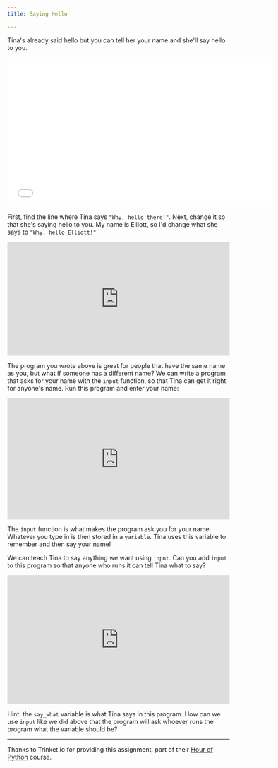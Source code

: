 ```yaml
---
title: Saying Hello

---
```



Tina's already said hello but you can tell her your name and she'll say hello to you.

<iframe src="//player.vimeo.com/video/107445354?title=0&amp;byline=0&amp;portrait=0" width="600" height="338" frameborder="0" webkitallowfullscreen mozallowfullscreen allowfullscreen></iframe>

First, find the line where Tina says `"Why, hello there!"`.  Next, change it so that she's saying hello to you.  My name is Elliott, so I'd change what she says to `"Why, hello Elliott!"`

<iframe width="100%" height="258.0" src="https://trinket.io/tools/1.0/jekyll/embed/python#code=import%20turtle%0Atina%20%3D%20turtle.Turtle%28%29%0Atina.shape%28%27turtle%27%29%0A%0Atina.penup%28%29%0Atina.forward%2820%29%0Atina.write%28%22Why%2C%20hello%20there%21%22%29%0Atina.backward%2820%29" frameborder="0" marginwidth="0" marginheight="0" allowfullscreen></iframe>


The program you wrote above is great for people that have the same name as you, but what if someone has a different name?  We can write a program that asks for your name with the `input` function, so that Tina can get it right for anyone's name.  Run this program and enter your name:

<iframe width="100%" height="274.8" src="https://trinket.io/tools/1.0/jekyll/embed/python#code=import%20turtle%0Atina%20%3D%20turtle.Turtle%28%29%0Atina.shape%28%27turtle%27%29%0A%0Ayour_name%20%3D%20input%28%22What%27s%20your%20name%3F%22%29%0A%0Atina.penup%28%29%0Atina.forward%2820%29%0Atina.write%28%22Why%2C%20hello%2C%20%22%20%2B%20your_name%20%2B%20%22%21%22%29%0Atina.backward%2820%29" frameborder="0" marginwidth="0" marginheight="0" allowfullscreen></iframe>

The `input` function is what makes the program ask you for your name.  Whatever you type in is then stored in a `variable`.  Tina uses this variable to remember and then say your name!

We can teach Tina to say anything we want using `input`.  Can you add `input` to this program so that anyone who runs it can tell Tina what to say?

<iframe width="100%" height="291.6" src="https://trinket.io/tools/1.0/jekyll/embed/python#code=import%20turtle%0Atina%20%3D%20turtle.Turtle%28%29%0Atina.shape%28%27turtle%27%29%0A%0Asay_what%20%3D%20%22What%20should%20I%20say%3F%22%0A%0Atina.penup%28%29%0Atina.forward%2820%29%0Atina.write%28say_what%29%0Atina.backward%2820%29" frameborder="0" marginwidth="0" marginheight="0" allowfullscreen></iframe>

Hint: the `say_what` variable is what Tina says in this program. How can we use `input` like we did above that the program will ask whoever runs the program what the variable should be?


---

Thanks to Trinket.io for providing this assignment, 
part of their [Hour of Python](https://hourofpython.com/a-visual-introduction-to-python/) 
course.
